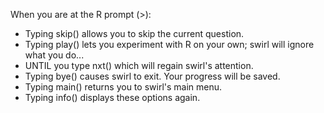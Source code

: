 When you are at the R prompt (>):
- Typing skip() allows you to skip the current question.
- Typing play() lets you experiment with R on your own; swirl will ignore what you do...
- UNTIL you type nxt() which will regain swirl's attention.
- Typing bye() causes swirl to exit. Your progress will be saved.
- Typing main() returns you to swirl's main menu.
- Typing info() displays these options again.